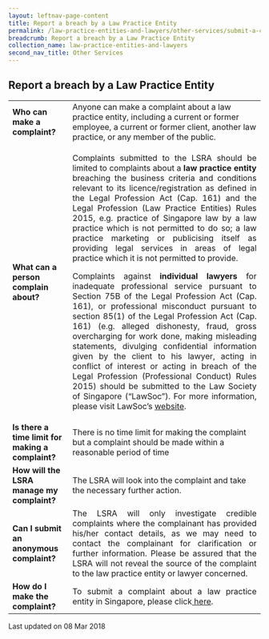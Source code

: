 ```yaml
---
layout: leftnav-page-content
title: Report a breach by a Law Practice Entity
permalink: /law-practice-entities-and-lawyers/other-services/submit-a-complaint-about-a-law-practice-entity/
breadcrumb: Report a breach by a Law Practice Entity
collection_name: law-practice-entities-and-lawyers
second_nav_title: Other Services
---
```


<style>
table tr td p {font-size: 1rem;}
</style>

Report a breach by a Law Practice Entity
---

<table>
  <tr style="display: none">
    <th>Question</th>
    <th>Description</th>
  </tr>  
  <tr>
    <td><b>Who can make a complaint?</b></td>
    <td>Anyone can make a complaint about a law practice entity, including a current or former employee, a current or former
      client, another law practice, or any member of the public.
    </td>
  </tr>
  <tr>
    <td><b>What can a person complain about?</b></td>
  <td>
      <p style="text-align: justify">Complaints submitted to the LSRA should be limited to complaints about a <b>law practice entity</b> breaching the business criteria and conditions relevant to its licence/registration as defined in the Legal Profession Act (Cap. 161) and the Legal Profession (Law Practice Entities) Rules 2015, e.g. practice of Singapore law by a law practice which is not permitted to do so; a law practice marketing or publicising itself as providing legal services in areas of legal practice which it is not permitted to provide.</p>
    
<p style="text-align: justify">Complaints against <b>individual lawyers</b> for inadequate professional service pursuant to Section 75B of the Legal Profession Act (Cap. 161), or professional misconduct pursuant to section 85(1) of the Legal Profession Act (Cap. 161) (e.g. alleged dishonesty, fraud, gross overcharging for work done, making misleading statements, divulging confidential information given by the client to his lawyer, acting in conflict of interest or acting in breach of the Legal Profession (Professional Conduct) Rules 2015) should be submitted to the Law Society of Singapore (“LawSoc”). For more information, please visit LawSoc’s <a href="https://www.lawsociety.org.sg/our-community/complaints-against-lawyers/" target="_blank">website</a>.</p>
    </td>
  </tr>
  <tr>
    <td><b>Is there a time limit for making a complaint?</b></td>
   <td>There is no time limit for making the complaint but a complaint should be made within a reasonable period of time
    </td>
  </tr>
  <tr>
    <td><b>How will the LSRA manage my complaint?</b></td>
  <td>The LSRA will look into the complaint and take the necessary further action. </td>
  </tr>
  <tr>
    <td><b>Can I submit an anonymous complaint?</b></td>
  <td style="text-align: justify">The LSRA will only investigate credible complaints where the complainant has provided his/her contact details, as we may need to contact the complainant for clarification or further information. Please be assured that the LSRA will not reveal the source of the complaint to the law practice entity or lawyer concerned.</td>
  </tr>
  <tr>
    <td><b>How do I make the complaint?</b></td>
  <td style="text-align: justify">To submit a complaint about a law practice entity in Singapore, please click<a href="https://eservices.mlaw.gov.sg/lsra/complaint-introduction" target="_blank"> here</a>.
    </td>
  </tr>
</table>

<p class="right-side-updated">Last updated on 08 Mar 2018</p> 
